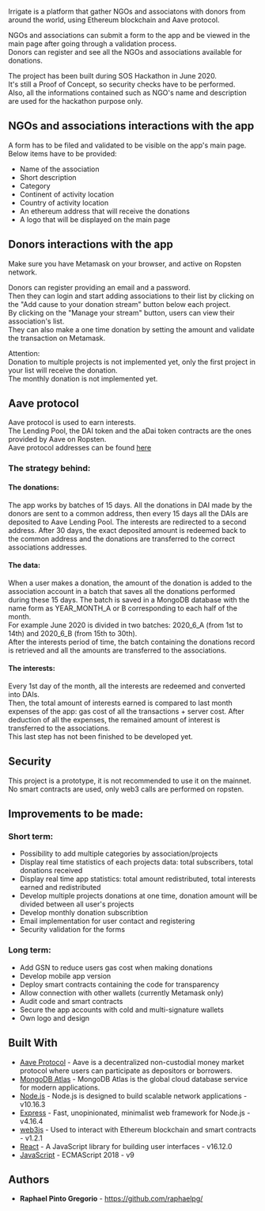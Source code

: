 Irrigate is a platform that gather NGOs and associatons with donors from around the world, using Ethereum blockchain and Aave protocol.  

NGOs and associations can submit a form to the app and be viewed in the main page after going through a validation process.  
Donors can register and see all the NGOs and associations available for donations.  

The project has been built during SOS Hackathon in June 2020.  
It's still a Proof of Concept, so security checks have to be performed.  
Also, all the informations contained such as NGO's name and description are used for the hackathon purpose only.   


## NGOs and associations interactions with the app  

A form has to be filed and validated to be visible on the app's main page.  
Below items have to be provided:  
* Name of the association  
* Short description  
* Category  
* Continent of activity location  
* Country of activity location  
* An ethereum address that will receive the donations  
* A logo that will be displayed on the main page  


## Donors interactions with the app  

Make sure you have Metamask on your browser, and active on Ropsten network.  

Donors can register providing an email and a password.  
Then they can login and start adding associations to their list by clicking on the "Add cause to your donation stream" button below each project.  
By clicking on the "Manage your stream" button, users can view their association's list.  
They can also make a one time donation by setting the amount and validate the transaction on Metamask.  

Attention:  
Donation to multiple projects is not implemented yet, only the first project in your list will receive the donation.  
The monthly donation is not implemented yet.  


## Aave protocol  

Aave protocol is used to earn interests.  
The Lending Pool, the DAI token and the aDai token contracts are the ones provided by Aave on Ropsten.  
Aave protocol addresses can be found [here](https://docs.aave.com/developers/deployed-contracts/deployed-contract-instances)  


### The strategy behind:    

#### The donations:  
The app works by batches of 15 days.
All the donations in DAI made by the donors are sent to a common address, then every 15 days all the DAIs are deposited to Aave Lending Pool.
The interests are redirected to a second address.
After 30 days, the exact deposited amount is redeemed back to the common address and the donations are transferred to the correct associations addresses.

#### The data:  
When a user makes a donation, the amount of the donation is added to the association account in a batch that saves all the donations performed during these 15 days. The batch is saved in a MongoDB database with the name form as YEAR_MONTH_A or B corresponding to each half of the month.  
For example June 2020 is divided in two batches: 2020_6_A (from 1st to 14th) and 2020_6_B (from 15th to 30th).   
After the interests period of time, the batch containing the donations record is retrieved and all the amounts are transferred to the associations.  

#### The interests:  
Every 1st day of the month, all the interests are redeemed and converted into DAIs.  
Then, the total amount of interests earned is compared to last month expenses of the app: gas cost of all the transactions + server cost.
After deduction of all the expenses, the remained amount of interest is transferred to the associations.  
This last step has not been finished to be developed yet. 


## Security  

This project is a prototype, it is not recommended to use it on the mainnet.  
No smart contracts are used, only web3 calls are performed on ropsten.  


## Improvements to be made:  

### Short term:  
* Possibility to add multiple categories by association/projects  
* Display real time statistics of each projects data: total subscribers, total donations received   
* Display real time app statistics: total amount redistributed, total interests earned and redistributed  
* Develop multiple projects donations at one time, donation amount will be divided between all user's projects  
* Develop monthly donation subscribtion  
* Email implementation for user contact and registering  
* Security validation for the forms  

### Long term:  
* Add GSN to reduce users gas cost when making donations  
* Develop mobile app version  
* Deploy smart contracts containing the code for transparency    
* Allow connection with other wallets (currently Metamask only)  
* Audit code and smart contracts  
* Secure the app accounts with cold and multi-signature wallets  
* Own logo and design


## Built With

* [Aave Protocol](https://docs.aave.com/developers/) - Aave is a decentralized non-custodial money market protocol where users can participate as depositors or borrowers.  
* [MongoDB Atlas](https://www.mongodb.com/cloud/atlas) - MongoDB Atlas is the global cloud database service for modern applications.  
* [Node.js](https://nodejs.org/en/docs/) - Node.js is designed to build scalable network applications - v10.16.3  
* [Express](https://expressjs.com/en/4x/api.html) - Fast, unopinionated, minimalist web framework for Node.js - v4.16.4  
* [web3js](https://web3js.readthedocs.io/en/v1.2.1/web3.html) - Used to interact with Ethereum blockchain and smart contracts - v1.2.1  
* [React](https://reactjs.org/) - A JavaScript library for building user interfaces - v16.12.0  
* [JavaScript](https://developer.mozilla.org/en-US/docs/Web/JavaScript) - ECMAScript 2018 - v9  


## Authors

* **Raphael Pinto Gregorio** - https://github.com/raphaelpg/
